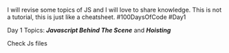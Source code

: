 I will revise some topics of JS and I will love to share knowledge. This is not a tutorial, this is just like a cheatsheet.
#100DaysOfCode #Day1

Day 1 Topics: ***Javascript Behind The Scene*** and ***Hoisting***

Check Js files
